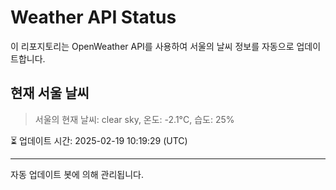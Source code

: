 
# Weather API Status

이 리포지토리는 OpenWeather API를 사용하여 서울의 날씨 정보를 자동으로 업데이트합니다.

## 현재 서울 날씨
> 서울의 현재 날씨: clear sky, 온도: -2.1°C, 습도: 25%

⏳ 업데이트 시간: 2025-02-19 10:19:29 (UTC)

---
자동 업데이트 봇에 의해 관리됩니다.
